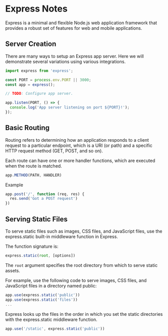 # Express Notes

Express is a minimal and flexible Node.js web application framework that
provides a robust set of features for web and mobile applications.


## Server Creation

There are many ways to setup an Express app server.  Here we will demonstrate
several variations using various integrations.

```js
import express from 'express';

const PORT = process.env.PORT || 3000;
const app = express();

// TODO: Configure app server.

app.listen(PORT, () => {
  console.log('App server listening on port ${PORT}!');
});
```


## Basic Routing

Routing refers to determining how an application responds to a client request to a particular endpoint, which is a URI (or path) and a specific HTTP request method (GET, POST, and so on).

Each route can have one or more handler functions, which are executed when the route is matched.

```js
app.METHOD(PATH, HANDLER)
```

Example

```js
app.post('/', function (req, res) {
  res.send('Got a POST request')
})
```


## Serving Static Files

To serve static files such as images, CSS files, and JavaScript files, use the express.static built-in middleware function in Express.

The function signature is:

```js
express.static(root, [options])
```

The `root` argument specifies the root directory from which to serve static assets.

For example, use the following code to serve images, CSS files, and JavaScript files in a directory named public:

```js
app.use(express.static('public'))
app.use(express.static('files'))
...
```

Express looks up the files in the order in which you set the static directories with the express.static middleware function.

```js
app.use('/static', express.static('public'))
```
